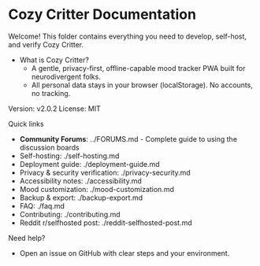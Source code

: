 # Cozy Critter Documentation

Welcome! This folder contains everything you need to develop, self-host, and verify Cozy Critter.

- What is Cozy Critter?
  - A gentle, privacy-first, offline-capable mood tracker PWA built for neurodivergent folks.
  - All personal data stays in your browser (localStorage). No accounts, no tracking.

Version: v2.0.2
License: MIT

Quick links
- **Community Forums**: ../FORUMS.md - Complete guide to using the discussion boards
- Self-hosting: ./self-hosting.md
- Deployment guide: ./deployment-guide.md
- Privacy & security verification: ./privacy-security.md
- Accessibility notes: ./accessibility.md
- Mood customization: ./mood-customization.md
- Backup & export: ./backup-export.md
- FAQ: ./faq.md
- Contributing: ./contributing.md
- Reddit r/selfhosted post: ./reddit-selfhosted-post.md

Need help?
- Open an issue on GitHub with clear steps and your environment.
